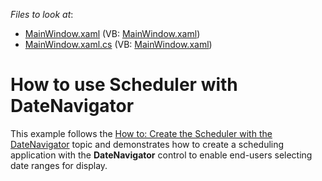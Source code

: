 <!-- default file list -->
*Files to look at*:

* [MainWindow.xaml](./CS/SchedulerDateNavigatorExample/MainWindow.xaml) (VB: [MainWindow.xaml](./VB/SchedulerDateNavigatorExample/MainWindow.xaml))
* [MainWindow.xaml.cs](./CS/SchedulerDateNavigatorExample/MainWindow.xaml.cs) (VB: [MainWindow.xaml](./VB/SchedulerDateNavigatorExample/MainWindow.xaml))
<!-- default file list end -->
# How to use Scheduler with DateNavigator


This example follows the <a href="http://help.devexpress.com/#WPF/CustomDocument118066">How to: Create the Scheduler with the DateNavigator</a> topic and demonstrates how to create a scheduling application with the <strong>DateNavigator</strong> control to enable end-users selecting date ranges for display.<br><br>

<br/>


